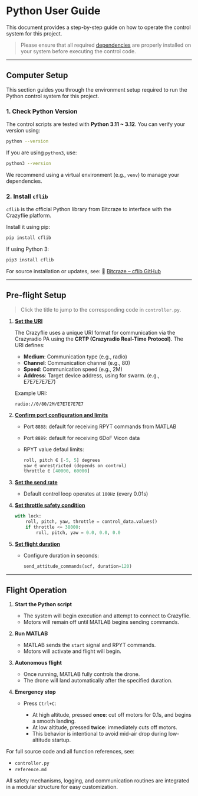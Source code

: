 # Python User Guide

This document provides a step-by-step guide on how to operate the control system for this project.
> Please ensure that all required [dependencies](https://github.com/Lee-Chun-Yi/NCKU-Quadrotor-Navigation/blob/main/Python/README.md#dependencies) are properly installed on your system before executing the control code. 
---

##  Computer Setup

This section guides you through the environment setup required to run the Python control system for this project.

### 1. Check Python Version

The control scripts are tested with **Python 3.11 ~ 3.12**. You can verify your version using:

```bash
python --version
```

If you are using `python3`, use:

```bash
python3 --version
```

We recommend using a virtual environment (e.g., `venv`) to manage your dependencies.

### 2. Install `cflib`

`cflib` is the official Python library from Bitcraze to interface with the Crazyflie platform.

Install it using pip:

```bash
pip install cflib
```

If using Python 3:

```bash
pip3 install cflib
```

For source installation or updates, see:
🔗 [Bitcraze – cflib GitHub](https://github.com/bitcraze/crazyflie-lib-python)

---

##  Pre-flight Setup

>   Click the title to jump to the corresponding code in `controller.py`.

1. [**Set the URI**](https://github.com/Lee-Chun-Yi/NCKU-Quadrotor-Navigation/blob/main/Python/2PID/controller.py#L19)

   The Crazyflie uses a unique URI format for communication via the Crazyradio PA using the **CRTP (Crazyradio Real-Time Protocol)**. The URI defines:

   * **Medium**: Communication type (e.g., radio)
   * **Channel**: Communication channel (e.g., 80)
   * **Speed**: Communication speed (e.g., 2M)
   * **Address**: Target device address, using for swarm. (e.g., E7E7E7E7E7)

   Example URI:

   ```text
   radio://0/80/2M/E7E7E7E7E7
   ```

2. [**Confirm port configuration and limits** ](https://github.com/Lee-Chun-Yi/NCKU-Quadrotor-Navigation/blob/main/Python/2PID/controller.py#L44)

   * Port `8888`: default for receiving RPYT commands from MATLAB
   * Port `8889`: default for receiving 6DoF Vicon data
   * RPYT value defaul limits:

     ```python
     roll, pitch ∈ [-5, 5] degrees
     yaw ∈ unrestricted (depends on control)
     throttle ∈ [40000, 60000]
     ```

3. [**Set the send rate** ](https://github.com/Lee-Chun-Yi/NCKU-Quadrotor-Navigation/blob/main/Python/2PID/controller.py#L133)

   * Default control loop operates at `100Hz` (every 0.01s)

4. [**Set throttle safety condition** ](https://github.com/Lee-Chun-Yi/NCKU-Quadrotor-Navigation/blob/main/Python/2PID/controller.py#L145)

   ```python
   with lock:
       roll, pitch, yaw, throttle = control_data.values()
       if throttle <= 38000:
           roll, pitch, yaw = 0.0, 0.0, 0.0
   ```

5. [**Set flight duration** ](https://github.com/Lee-Chun-Yi/NCKU-Quadrotor-Navigation/blob/main/Python/2PID/controller.py#L225)

   * Configure duration in seconds:

     ```python
     send_attitude_commands(scf, duration=120)
     ```

---

##  Flight Operation

1. **Start the Python script**

   * The system will begin execution and attempt to connect to Crazyflie.
   * Motors will remain off until MATLAB begins sending commands.

2. **Run MATLAB**

   * MATLAB sends the `start` signal and RPYT commands.
   * Motors will activate and flight will begin.

3. **Autonomous flight**

   * Once running, MATLAB fully controls the drone.
   * The drone will land automatically after the specified duration.

4. **Emergency stop**

   * Press `Ctrl+C`:

     *  At high altitude, pressed **once**: cut off motors for 0.1s, and begins a smooth landing.
     *  At low altitude, pressed **twice**: immediately cuts off motors.
     * This behavior is intentional to avoid mid-air drop during low-altitude startup.


For full source code and all function references, see:

* `controller.py`
* `reference.md`

All safety mechanisms, logging, and communication routines are integrated in a modular structure for easy customization.
